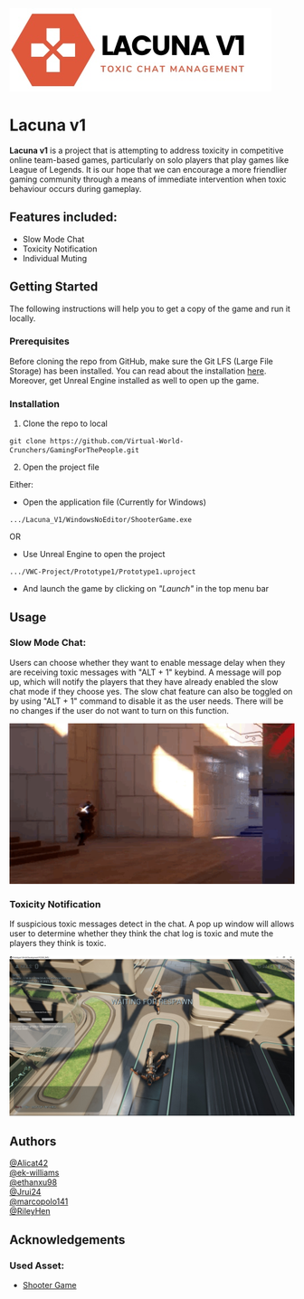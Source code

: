 ![](https://github.com/Virtual-World-Crunchers/GamingForThePeople/blob/wiki/VWC-Project/Prototype1/title.jpg?raw=true)

# Lacuna v1

**Lacuna v1** is a project that is attempting to address toxicity in competitive online team-based games, particularly on solo players that play games like League of Legends. It is our hope that we can encourage a more friendlier gaming community through a means of immediate intervention when toxic behaviour occurs during gameplay.


## Features included:
* Slow Mode Chat
* Toxicity Notification
* Individual Muting


## Getting Started
The following instructions will help you to get a copy  of the game and run it locally.

### Prerequisites 
Before cloning the repo from GitHub, make sure the Git LFS (Large File Storage) has been installed.  You can read about the installation [here](https://docs.github.com/en/repositories/working-with-files/managing-large-files/installing-git-large-file-storage). Moreover, get Unreal Engine installed as well to open up the game.

### Installation
1. Clone the repo to local
```shell
git clone https://github.com/Virtual-World-Crunchers/GamingForThePeople.git
```

2. Open the project file <br>

Either:


* Open the application file (Currently for Windows) <br>
```shell
.../Lacuna_V1/WindowsNoEditor/ShooterGame.exe
```

OR

* Use Unreal Engine to open the project <br>
```shell
.../VWC-Project/Prototype1/Prototype1.uproject
```
* And launch the game by clicking on _"Launch"_ in the top menu bar


## Usage
### Slow Mode Chat:
Users can choose whether they want to enable message delay when they are receiving toxic messages with "ALT + 1" keybind. A message will pop up, which will notify the players that they have already enabled the slow chat mode if they choose yes. The slow chat feature can also be toggled on by using "ALT + 1" command to disable it as the user needs. There will be no changes if the user do not want to turn on this function. 

![](https://github.com/Virtual-World-Crunchers/GamingForThePeople/blob/wiki/wiki/usage_1.GIF?raw=true)

### Toxicity Notification
If suspicious toxic messages detect in the chat. A pop up window will allows user to determine whether they think the chat log is toxic and mute the players they think is toxic.

![](https://github.com/Virtual-World-Crunchers/GamingForThePeople/blob/wiki/wiki/notifications.jpeg?raw=true)


## Authors
[@Alicat42](https://github.com/Alicat42)<br>
[@ek-williams](https://github.com/ek-williams)<br>
[@ethanxu98](https://github.com/ethanxu98)<br>
[@Jrui24](https://github.com/Jrui24)<br>
[@marcopolo141](https://github.com/marcopolo141)<br>
[@RileyHen](https://github.com/RileyHen)


## Acknowledgements
### Used Asset:
* [Shooter Game](https://github.com/Noesis/UE4-ShooterGame)
